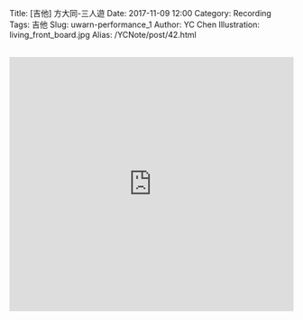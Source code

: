 Title: [吉他] 方大同-三人遊
Date: 2017-11-09 12:00
Category: Recording
Tags: 吉他
Slug: uwarn-performance_1
Author: YC Chen
Illustration: living_front_board.jpg
Alias: /YCNote/post/42.html



<br/>

<iframe width="100%" height="450" src="https://www.youtube.com/embed/8lwc81a9mAo"  frameborder="0" gesture="media" allowfullscreen></iframe>